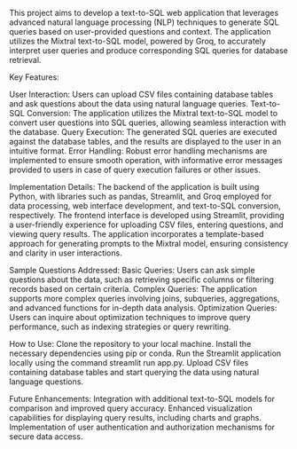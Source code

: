 This project aims to develop a text-to-SQL web application that leverages advanced natural language processing (NLP) techniques to generate SQL queries based on user-provided questions and context. The application utilizes the Mixtral text-to-SQL model, powered by Groq, to accurately interpret user queries and produce corresponding SQL queries for database retrieval.

Key Features:

User Interaction: Users can upload CSV files containing database tables and ask questions about the data using natural language queries.
Text-to-SQL Conversion: The application utilizes the Mixtral text-to-SQL model to convert user questions into SQL queries, allowing seamless interaction with the database.
Query Execution: The generated SQL queries are executed against the database tables, and the results are displayed to the user in an intuitive format.
Error Handling: Robust error handling mechanisms are implemented to ensure smooth operation, with informative error messages provided to users in case of query execution failures or other issues.

Implementation Details:
The backend of the application is built using Python, with libraries such as pandas, Streamlit, and Groq employed for data processing, web interface development, and text-to-SQL conversion, respectively.
The frontend interface is developed using Streamlit, providing a user-friendly experience for uploading CSV files, entering questions, and viewing query results.
The application incorporates a template-based approach for generating prompts to the Mixtral model, ensuring consistency and clarity in user interactions.

Sample Questions Addressed:
Basic Queries: Users can ask simple questions about the data, such as retrieving specific columns or filtering records based on certain criteria.
Complex Queries: The application supports more complex queries involving joins, subqueries, aggregations, and advanced functions for in-depth data analysis.
Optimization Queries: Users can inquire about optimization techniques to improve query performance, such as indexing strategies or query rewriting.

How to Use:
Clone the repository to your local machine.
Install the necessary dependencies using pip or conda.
Run the Streamlit application locally using the command streamlit run app.py.
Upload CSV files containing database tables and start querying the data using natural language questions.

Future Enhancements:
Integration with additional text-to-SQL models for comparison and improved query accuracy.
Enhanced visualization capabilities for displaying query results, including charts and graphs.
Implementation of user authentication and authorization mechanisms for secure data access.
